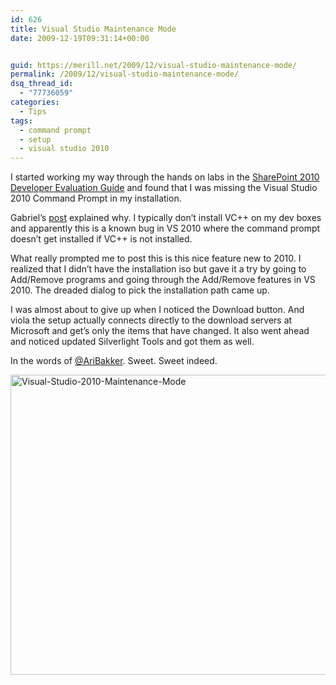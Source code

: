 ```yaml
---
id: 626
title: Visual Studio Maintenance Mode
date: 2009-12-19T09:31:14+00:00


guid: https://merill.net/2009/12/visual-studio-maintenance-mode/
permalink: /2009/12/visual-studio-maintenance-mode/
dsq_thread_id:
  - "77736059"
categories:
  - Tips
tags:
  - command prompt
  - setup
  - visual studio 2010
---
```

<p>I started working my way through the hands on labs in the <a href="http://www.microsoft.com/downloads/details.aspx?FamilyID=cffb14e8-88a9-43bd-87aa-4792ab60d320&amp;displaylang=en">SharePoint 2010 Developer Evaluation Guide</a> and found that I was missing the Visual Studio 2010 Command Prompt in my installation.</p>  <p>Gabriel’s <a href="http://gabriel.lozano-moran.name/blog/post/Visual-Studio-2010-Command-Prompt-shortcut-missing.aspx">post</a> explained why. I typically don’t install VC++ on my dev boxes and apparently this is a known bug in VS 2010 where the command prompt doesn’t get installed if VC++ is not installed.</p>  <p>What really prompted me to post this is this nice feature new to 2010. I realized that I didn’t have the installation iso but gave it a try by going to Add/Remove programs and going through the Add/Remove features in VS 2010. The dreaded dialog to pick the installation path came up.</p>  <p>I was almost about to give up when I noticed the Download button. And viola the setup actually connects directly to the download servers at Microsoft and get’s only the items that have changed. It also went ahead and noticed updated Silverlight Tools and got them as well. </p>  <p>In the words of <a href="http://www.sharepointconfig.com/">@AriBakker</a>. Sweet. Sweet indeed. </p>  <p><a href="https://merill.net/wp-content/uploads/2009/12/VisualStudio2010MaintenanceMode.png"><img style="border-bottom: 0px; border-left: 0px; display: inline; border-top: 0px; border-right: 0px" title="Visual-Studio-2010-Maintenance-Mode" border="0" alt="Visual-Studio-2010-Maintenance-Mode" src="{{ site.url }}{{ site.baseurl }}/wp-content/uploads/2009/12/VisualStudio2010MaintenanceMode_thumb.png" width="624" height="480" /></a></p>